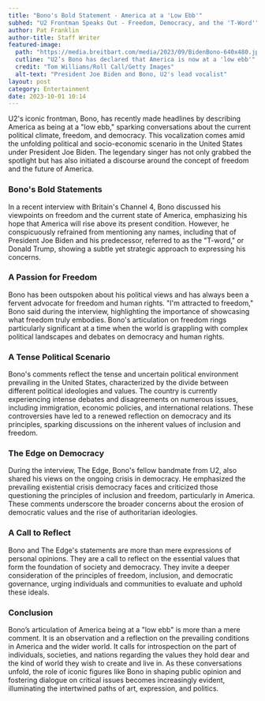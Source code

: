 ```yaml
---
title: "Bono's Bold Statement - America at a 'Low Ebb'"
subhed: "U2 Frontman Speaks Out - Freedom, Democracy, and the 'T-Word'"
author: Pat Franklin
author-title: Staff Writer
featured-image: 
  path: "https://media.breitbart.com/media/2023/09/BidenBono-640x480.jpg"
  cutline: "U2’s Bono has declared that America is now at a 'low ebb'"
  credit: "Tom Williams/Roll Call/Getty Images"
  alt-text: "President Joe Biden and Bono, U2's lead vocalist"
layout: post
category: Entertainment
date: 2023-10-01 10:14
---
```


U2's iconic frontman, Bono, has recently made headlines by describing America as being at a "low ebb," sparking conversations about the current political climate, freedom, and democracy. This vocalization comes amid the unfolding political and socio-economic scenario in the United States under President Joe Biden. The legendary singer has not only grabbed the spotlight but has also initiated a discourse around the concept of freedom and the future of America.

### Bono's Bold Statements
In a recent interview with Britain's Channel 4, Bono discussed his viewpoints on freedom and the current state of America, emphasizing his hope that America will rise above its present condition. However, he conspicuously refrained from mentioning any names, including that of President Joe Biden and his predecessor, referred to as the "T-word," or Donald Trump, showing a subtle yet strategic approach to expressing his concerns.

### A Passion for Freedom
Bono has been outspoken about his political views and has always been a fervent advocate for freedom and human rights. "I'm attracted to freedom," Bono said during the interview, highlighting the importance of showcasing what freedom truly embodies. Bono's articulation on freedom rings particularly significant at a time when the world is grappling with complex political landscapes and debates on democracy and human rights.

### A Tense Political Scenario
Bono's comments reflect the tense and uncertain political environment prevailing in the United States, characterized by the divide between different political ideologies and values. The country is currently experiencing intense debates and disagreements on numerous issues, including immigration, economic policies, and international relations. These controversies have led to a renewed reflection on democracy and its principles, sparking discussions on the inherent values of inclusion and freedom.

### The Edge on Democracy
During the interview, The Edge, Bono's fellow bandmate from U2, also shared his views on the ongoing crisis in democracy. He emphasized the prevailing existential crisis democracy faces and criticized those questioning the principles of inclusion and freedom, particularly in America. These comments underscore the broader concerns about the erosion of democratic values and the rise of authoritarian ideologies.

### A Call to Reflect
Bono and The Edge's statements are more than mere expressions of personal opinions. They are a call to reflect on the essential values that form the foundation of society and democracy. They invite a deeper consideration of the principles of freedom, inclusion, and democratic governance, urging individuals and communities to evaluate and uphold these ideals.

### Conclusion
Bono’s articulation of America being at a "low ebb" is more than a mere comment. It is an observation and a reflection on the prevailing conditions in America and the wider world. It calls for introspection on the part of individuals, societies, and nations regarding the values they hold dear and the kind of world they wish to create and live in. As these conversations unfold, the role of iconic figures like Bono in shaping public opinion and fostering dialogue on critical issues becomes increasingly evident, illuminating the intertwined paths of art, expression, and politics.